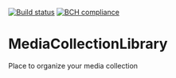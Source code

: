 [![Build status](https://ci.appveyor.com/api/projects/status/o5divdv0jk9bi18n/branch/master?svg=true)](https://ci.appveyor.com/project/ronniehicks/mediacollectionlibrary/branch/master) 
[![BCH compliance](https://bettercodehub.com/edge/badge/ronniehicks/MediaCollectionLibrary-api?branch=master)](https://bettercodehub.com/)

# MediaCollectionLibrary
Place to organize your media collection
